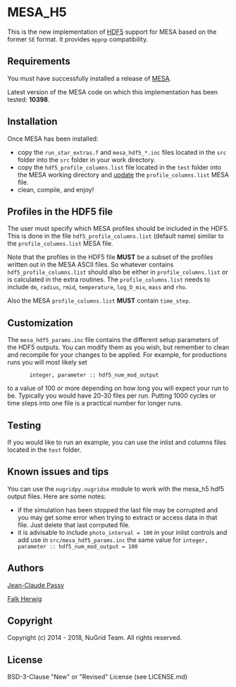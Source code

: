 MESA_H5
=======

This is the new implementation of [HDF5](https://support.hdfgroup.org/HDF5/) support for MESA
based on the former ``SE`` format. It provides ``mppnp`` compatibility.

Requirements
------------

You must have successfully installed a release of [MESA](http://mesa.sourceforge.net/).

Latest version of the MESA code on which this implementation has been tested: **10398**.

Installation
------------

Once MESA has been installed:
* copy the ``run_star_extras.f`` and ``mesa_hdf5_*.inc`` files located in the ``src`` folder
into the ``src`` folder in your work directory.
* copy the ``hdf5_profile_columns.list`` file located in the ``test`` folder into the MESA working directory and [update](https://github.com/NuGrid/mesa_h5#profiles-in-the-hdf5-file) the ``profile_columns.list`` MESA file.
* clean, compile, and enjoy!

Profiles in the HDF5 file
-------------------------

The user must specify which MESA profiles should be included in the HDF5. This is done in the file ``hdf5_profile_columns.list`` (default name) similar to the ``profile_columns.list`` MESA file.

Note that the profiles in the HDF5 file **MUST** be a subset of the profiles written out in the MESA ASCII files. So whatever contains ``hdf5_profile_columns.list`` should also be either in ``profile_columns.list`` or is calculated in the extra routines. The ``profile_columns.list`` needs to include ``dm``, ``radius``, ``rmid``, ``temperature``, ``log_D_mix``, ``mass`` and ``rho``.

Also the MESA ``profile_columns.list`` **MUST** contain ``time_step``.

Customization
-------------

The ``mesa_hdf5_params.inc`` file contains the different setup parameters of the HDF5 outputs. You can modify them as you wish, but remember to clean and recompile for your changes to be applied. For example, for productions runs you will most likely set
```
       integer, parameter :: hdf5_num_mod_output
```
to a value of 100 or more depending on how long you will expect your run to be. Typically you would have 20-30 files per run. Putting 1000 cycles or time steps into one file is a practical number for longer runs.

Testing
-------

If you would like to run an example, you can use the inlist and columns files located in the ``test`` folder.

Known issues and tips
---------------------

You can use the `nugridpy.nugridse` module to work with the mesa_h5 hdf5 output files. Here are some notes:

* if the simulation has been stopped the last file may be corrupted and you may get some error when trying to extract or access data in that file. Just delete that last corrputed file.
* it is advisable to include `photo_interval = 100` in your inlist controls and add use in `src/mesa_hdf5_params.inc` the same value for `integer, parameter :: hdf5_num_mod_output = 100`

Authors
-------

[Jean-Claude Passy](https://github.com/jcpassy)

[Falk Herwig](https://github.com/fherwig)

Copyright
---------

Copyright (c) 2014 - 2018, NuGrid Team. All rights reserved.

License
-------

BSD-3-Clause "New" or "Revised" License (see LICENSE.md)